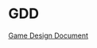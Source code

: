 # GDD
[Game Design Document](https://www.canva.com/design/DAFr73pC4pw/I5OlozikWnCUf_-J6ph1Aw/edit?utm_content=DAFr73pC4pw&utm_campaign=designshare&utm_medium=link2&utm_source=sharebutton)
